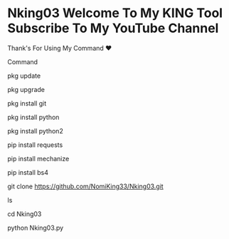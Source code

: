 # Nking03 Welcome To My KING Tool Subscribe To My YouTube Channel

Thank's For Using My Command ❤


Command 


pkg update

pkg upgrade

pkg install git

pkg install python

pkg install python2

pip install requests

pip install mechanize

pip install bs4 

git clone https://github.com/NomiKing33/Nking03.git

ls

cd Nking03

python Nking03.py
